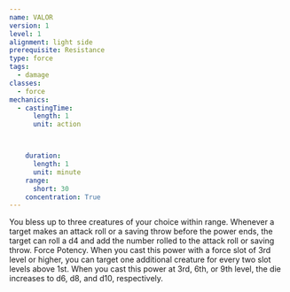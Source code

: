 ```yaml
---
name: VALOR
version: 1
level: 1
alignment: light side
prerequisite: Resistance
type: force
tags:
  - damage
classes:
  - force
mechanics:
  - castingTime:
      length: 1
      unit: action



    duration:
      length: 1
      unit: minute
    range:
      short: 30
    concentration: True
---
```

You bless up to three creatures of your choice within
range. Whenever a target makes an attack roll or a
saving throw before the power ends, the target can roll
a d4 and add the number rolled to the attack roll or
saving throw.
Force Potency. When you cast this power with a
force slot of 3rd level or higher, you can target one
additional creature for every two slot levels above 1st.
When you cast this power at 3rd, 6th, or 9th level, the
die increases to d6, d8, and d10, respectively.

    